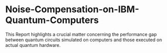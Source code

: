 # Noise-Compensation-on-IBM-Quantum-Computers
This Report highlights a crucial matter concerning the performance gap between quantum circuits simulated on computers and those executed on actual quantum hardware.
